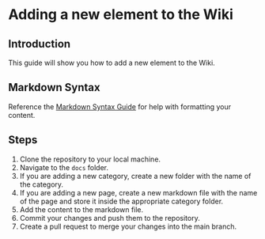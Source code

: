 # Adding a new element to the Wiki

## Introduction

This guide will show you how to add a new element to the Wiki.

## Markdown Syntax

Reference the [Markdown Syntax Guide](../standards/std-005.md) for help with formatting your content.

## Steps

1. Clone the repository to your local machine.
2. Navigate to the `docs` folder.
3. If you are adding a new category, create a new folder with the name of the category.
4. If you are adding a new page, create a new markdown file with the name of the page and store it inside the appropriate category folder.
5. Add the content to the markdown file.
6. Commit your changes and push them to the repository.
7. Create a pull request to merge your changes into the main branch.
